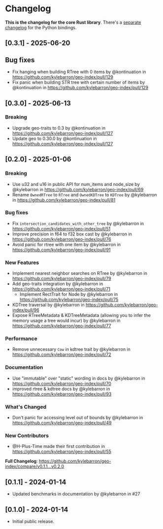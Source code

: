 # Changelog

**This is the changelog for the core Rust library**. There's a [separate changelog](./python/CHANGELOG.md) for the Python bindings.

## [0.3.1] - 2025-06-20

## Bug fixes

- Fix hanging when building RTree with 0 items by @kontinuation in https://github.com/kylebarron/geo-index/pull/129
- Fix panic when building STR tree with certain number of items by @kontinuation in https://github.com/kylebarron/geo-index/pull/129

## [0.3.0] - 2025-06-13

### Breaking

- Upgrade geo-traits to 0.3 by @kontinuation in https://github.com/kylebarron/geo-index/pull/127
- Update geo to 0.30.0 by @kontinuation in https://github.com/kylebarron/geo-index/pull/127

## [0.2.0] - 2025-01-06

### Breaking

- Use u32 and u16 in public API for num_items and node_size by @kylebarron in https://github.com/kylebarron/geo-index/pull/69
- Rename `OwnedRTree` to `RTree` and `OwnedKDTree` to `KDTree` by @kylebarron in https://github.com/kylebarron/geo-index/pull/81

### Bug fixes

- Fix `intersection_candidates_with_other_tree` by @kylebarron in https://github.com/kylebarron/geo-index/pull/51
- Improve precision in f64 to f32 box cast by @kylebarron in https://github.com/kylebarron/geo-index/pull/76
- Avoid panic for rtree with one item by @kylebarron in https://github.com/kylebarron/geo-index/pull/91

### New Features

- Implement nearest neighbor searches on RTree by @kylebarron in https://github.com/kylebarron/geo-index/pull/79
- Add geo-traits integration by @kylebarron in https://github.com/kylebarron/geo-index/pull/71
  - Implement RectTrait for Node by @kylebarron in https://github.com/kylebarron/geo-index/pull/75
- KDTree traversal by @kylebarron in https://github.com/kylebarron/geo-index/pull/96
- Expose RTreeMetadata & KDTreeMetadata (allowing you to infer the memory usage a tree would incur) by @kylebarron in https://github.com/kylebarron/geo-index/pull/77

### Performance

- Remove unnecessary `Cow` in kdtree trait by @kylebarron in https://github.com/kylebarron/geo-index/pull/72

### Documentation

- Use "immutable" over "static" wording in docs by @kylebarron in https://github.com/kylebarron/geo-index/pull/70
- improved rtree & kdtree docs by @kylebarron in https://github.com/kylebarron/geo-index/pull/93

### What's Changed

- Don't panic for accessing level out of bounds by @kylebarron in https://github.com/kylebarron/geo-index/pull/49

### New Contributors

- @H-Plus-Time made their first contribution in https://github.com/kylebarron/geo-index/pull/55

**Full Changelog**: https://github.com/kylebarron/geo-index/compare/v0.1.1...v0.2.0

## [0.1.1] - 2024-01-14

- Updated benchmarks in documentation by @kylebarron in #27

## [0.1.0] - 2024-01-14

- Initial public release.
